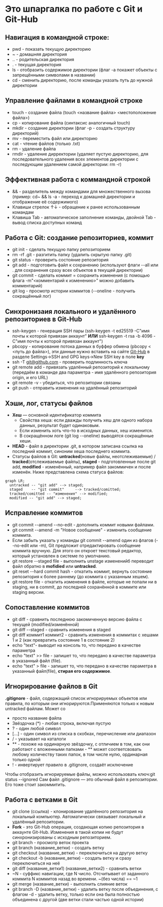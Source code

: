 # Это шпаргалка по работе с Git и Git-Hub


## Навигация в командной строке: 
* pwd - показать текущую директорию
* ~ - домашняя директория
* .. - родительская директория
* . - текущая директория
* ls - отобразить содержимое директории (флаг -a покажет объекты с запрещёнными символами в названии)
* cd - сменить директорию, после команды указать путь до нужной директории

## Управление файлами в командной строке
* touch - создание файла (touch <название файла> <местоположение файла>)
* cp - копирование файла (синтаксис аналогичный touch)
* mkdir - создание директории (флаг -p - создать структуру директорий)
* mv - переместить файл или директорию
* cat - чтение файлов (только .txt)
* rm - удаление файла 
* rmdir - удаление дирректории (удаляет пустую директорию, для последовательного удаления всех элементов директории с последующим удалением самой директории: rm -r)


## Эффективная работа с коммандной строкой
* && - разделитель между командами для множественного вызова (пример: cd~ && ls -a - переход к домашней директории и отображение её содержимого)
* Клавиши стрелок ↑↓ - обращение к ранее использованным командам
* Клавиша Tab - автоматическое заполнение команды, двойной Tab - вывод списка доступных команд

## Работа с Git: создание репозиториев, коммит 
* git init - сделать текущую папку репозиторием
* rm -rf .git - разгитить папку (удалить скрытую папку .git)
* git status - проверить состояние репозитория
* git add - подготовить файл к сохранению (используют флаги --all или . для сохранения сразу всех объектов в текущей директории)
* git commit - сделать коммит = сохранить изменения (с помощью флага -m"<комментарий к изменению>" можно добавить комментарий)
* git log - просмотр истории коммитов (--oneline - получить сокращённый лог)
 
## Синхронизаия локального и удалённого репозиториев в Git-Hub
* ssh-keygen - генерация SSH пары (ssh-keygen -t ed25519 -C"имя почты к которой привязан аккаунт" **ИЛИ** ssh-keygen -t rsa -b 4096 -C"имя почты к которой привязан аккаунт")
* pbcopy - копирование потока данных в буффер обмена (pbcopy < <путь до файла>), эти данные нужно вставить на сайте [Git-Hub](https://github.com "Сайт Git-Hub") в разделе Settings->SSH and GPG keys->New SSH key в поле **key**
* ssh -T git@github.com - проверить подлинность ключа
* git remote add - привязать удалённый репозиторий к локальному (передаём в команде два параметра - имя удалённого репозитория origin, и его URL)
* git remote -v - убедиться, что репозитории связаны
* git push - отправить изменения на удалённый репозиторий

## Хэши, лог, статусы файлов
* __Хеш__ — основной идентификатор коммита 
    * Свойства хеша: если дважды получить хеш для одного набора данных, результат будет одинаковым.
    * Если изменить хоть что-то в исходных данных, хеш изменится.
    * В сокращённом логе (git log --oneline) выводятся сокращённые хеши.
* __HEAD__ - файл в директории .git, в котором записана ссылка на последний коммит, синоним хеша последнего коммита. 
* Статусы файлов в Git: __untracked__(новые файлы, неотслеживаемые) / __tracked__(отслеживаемые файлы), __staged__ - подготовленные после git add, __modified__ - изменённый, например файл закоммичен и после изменён. Ниже представлена схема статуса файлов: 


```mermaid
graph LR;
  untracked -- "git add" --> staged;
  staged    -- "git commit"     --> tracked/comitted;
  tracked/comitted -- "изменения" --> modified;
  modified -- "git add" --> staged;
``` 
## Исправление коммитов
* git commit --amend --no-edit - дополнить коммит новыми файлами.
* git commit --amend -m "Новое сообщение" - изменить сообщение коммита.
* Если забыть указать у команды git commit --amend один из флагов (--no-edit или -m), Git предложит отредактировать сообщение коммита вручную. Для этого он откроет текстовый редактор, который установлен в системе по умолчанию. 
* git restore --staged file - выполнить unstage измененийб переводит файл обратно в **mofidied** или **untracked**.
* git reset --hard commit hash - откатить коммит, вернуть состояние репозитория к более раннему (до коммита с указанным хешем).
* git restore file - откатить изменения в файле, которые не попали ни в staging, ни в commit, до последней сохранённой в коммите или staging версии.

## Сопоставление коммитов 
* git diff - сравнить последнюю закомиченную версию файла с текущей (modified/изменённой)
* git diff --staged - сравнить изменения в staged 
* git diff коммит1 коммит2 - сравнить изменения в коммитах с хешами 1 и 2 (как превратить состояние 1 в состояние 2)
* echo "text"- выводит на консоль то, что передано в качестве параметра 
* echo "text" >> file - запишет то, что передано в качестве параметра в указанный файл (file).
* echo "text" > file - запишет то, что передано в качестве параметра в указанный файл(file), **стирая его содержимое**.

## Игнорирование файлов в Git
__.gitignore__ - файл, содержащий список игнорируемых объектов или правила, по которым они игнорируются.Применяются только к новым untracked файлам. Может со

* просто название файла 
* Звёздочка (*) - любая строка, включая пустую 
* ? - один любой символ
* [...] - один символ из списка в скобках, перечисление или диапазон
* / - указывает на каталоги 
* ** - похоже на ординарную звёздочку, с отличием в том, как они работают с вложенными папками - ** может соответсвовать любому количеству таких папок, в том числе нулю, ординарная только одной
* ! - инвертирует правило в .gitignore, создаёт исключение


Чтобы отобразить игнорируемые файлы, можно использовать ключ:git status --ignored
Сам файл .gitignore — это обычный файл в репозитории. Его тоже стоит закоммитить.

## Работа с ветками в Git
* git clone (ссылка) - клонирование удалённого репозитория на локальный компьютер. Автоматически связывает локальный и удалённый репозитории.
* __Fork__ - это Git-Hub операция, создающая копию репозитория в аккаунте Git-Hub. Изменения в такой копии не будут синхронизированы с исходным репозиторием.
* git branch - просмотр веток проекта 
* git branch (название_ветки) - создать ветку 
* git checkout (название_ветки) - переключиться на другую ветку 
* git checkout -b (название_ветки) - создать ветку и сразу переключиться на неё
* git diff (название_ветки1) (название_ветки2) - сравнить ветки
* ~N - суффикс навигации, где N число. Отсчитывает от заданного коммита N коммитов назад во времени. ~(без числа) == ~1
* git merge (название_ветки) - выполнить слияние веток
* git branch -D (название_ветки) - удалить ветку после объединения, с флагом -d - удалить ветку, только если она была полностью объединена с другой (две ветки стали частью одной истории)
